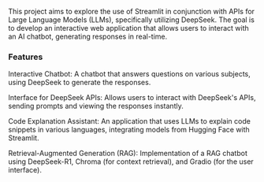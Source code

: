 This project aims to explore the use of Streamlit in conjunction with APIs for Large Language Models (LLMs), specifically utilizing DeepSeek. The goal is to develop an interactive web application that allows users to interact with an AI chatbot, generating responses in real-time.

### Features
Interactive Chatbot: A chatbot that answers questions on various subjects, using DeepSeek to generate the responses.

Interface for DeepSeek APIs: Allows users to interact with DeepSeek's APIs, sending prompts and viewing the responses instantly.

Code Explanation Assistant: An application that uses LLMs to explain code snippets in various languages, integrating models from Hugging Face with Streamlit.

Retrieval-Augmented Generation (RAG): Implementation of a RAG chatbot using DeepSeek-R1, Chroma (for context retrieval), and Gradio (for the user interface).
